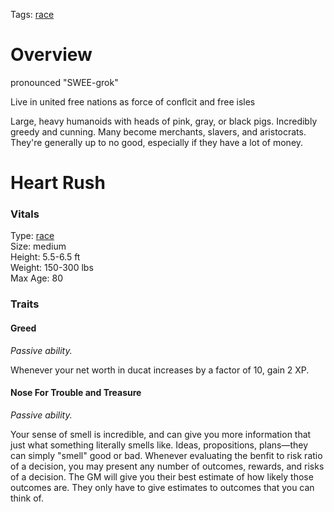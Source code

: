 Tags: [race](Races)

# Overview

pronounced "SWEE-grok"

Live in united free nations as force of conflcit and free isles

Large, heavy humanoids with heads of pink, gray, or black pigs. Incredibly greedy and cunning. Many become merchants, slavers, and aristocrats. They're generally up to no good, especially if they have a lot of money.

# Heart Rush

### Vitals
Type: [race](Races)  
Size: medium  
Height: 5.5-6.5 ft  
Weight: 150-300 lbs  
Max Age: 80  

### Traits

#### Greed
*Passive ability.*

Whenever your net worth in ducat increases by a factor of 10, gain 2 XP. 

#### Nose For Trouble and Treasure
*Passive ability.*

Your sense of smell is incredible, and can give you more information that just what something literally smells like. Ideas, propositions, plans—they can simply "smell" good or bad. Whenever evaluating the benfit to risk ratio of a decision, you may present any number of outcomes, rewards, and risks of a decision. The GM will give you their best estimate of how likely those outcomes are. They only have to give estimates to outcomes that you can think of. 